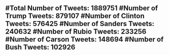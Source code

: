 #Total Number of Tweets: 1889751 
#Number of Trump Tweets: 879107
#Number of Clinton Tweets: 576425
#Number of Sanders Tweets: 240632
#Number of Rubio Tweets: 233256
#Number of Carson Tweets: 148694
#Number of Bush Tweets: 102926
---
